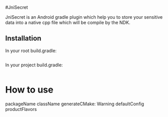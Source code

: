 
#JniSecret

JniSecret is an Android gradle plugin which help you to store your sensitive data into a native cpp file which will be compile by the NDK.

## Installation

In your root build.gradle:
```

```

In your project build.gradle:
```

```

# How to use

packageName
className
generateCMake: Warning
defaultConfig
productFlavors